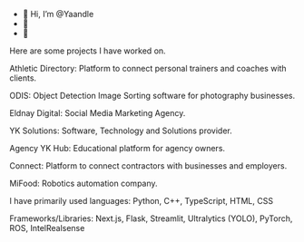 - 👋 Hi, I’m @Yaandle
- 🌱 
- 💞 



Here are some projects I have worked on.

Athletic Directory: Platform to connect personal trainers and coaches with clients.

ODIS: Object Detection Image Sorting software for photography businesses.

Eldnay Digital: Social Media Marketing Agency.

YK Solutions: Software, Technology and Solutions provider.

Agency YK Hub: Educational platform for agency owners.

Connect: Platform to connect contractors with businesses and employers.

MiFood: Robotics automation company.

I have primarily used languages: Python, C++, TypeScript, HTML, CSS

Frameworks/Libraries: Next.js, Flask, Streamlit, Ultralytics (YOLO), PyTorch, ROS, IntelRealsense
